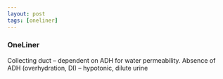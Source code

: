 ```yaml
---
layout: post
tags: [oneliner]
---
```



### OneLiner

Collecting duct – dependent on ADH for water permeability. Absence of ADH (overhydration, DI) – hypotonic, dilute urine
